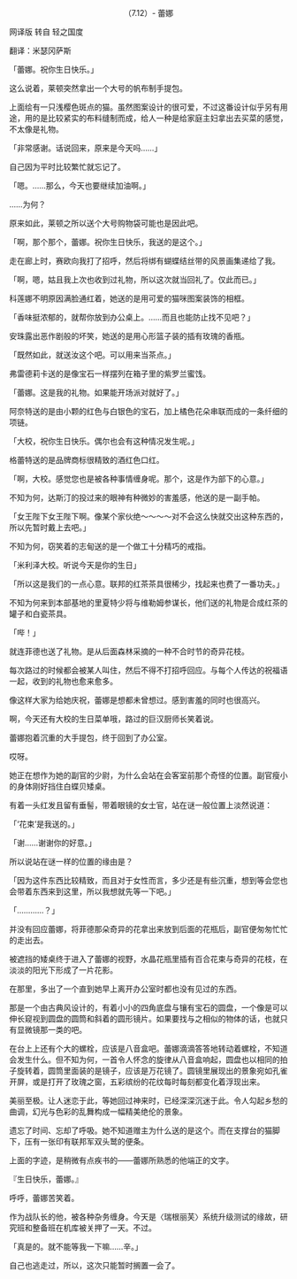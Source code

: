 <p align="center">（7.12）- 蕾娜</p>

网译版 转自 轻之国度

翻译：米瑟冈萨斯

「蕾娜。祝你生日快乐。」

这么说着，莱顿突然拿出一个大号的帆布制手提包。

上面绘有一只浅樱色斑点的猫。虽然图案设计的很可爱，不过这番设计似乎另有用途，用的是比较紧实的布料缝制而成，给人一种是给家庭主妇拿出去买菜的感觉，不太像是礼物。

「非常感谢。话说回来，原来是今天吗……」

自己因为平时比较繁忙就忘记了。

「嗯。……那么，今天也要继续加油啊。」

……为何？

原来如此，莱顿之所以送个大号购物袋可能也是因此吧。

「啊，那个那个，蕾娜。祝你生日快乐，我送的是这个。」

走在廊上时，赛欧向我打了招呼，然后将绑有蝴蝶结丝带的风景画集递给了我。

「啊，嗯，姑且我上次也收到过礼物，所以这次就当回礼了。仅此而已。」

科莲娜不明原因满脸通红着，她送的是用可爱的猫咪图案装饰的相框。

「香味挺浓郁的，就帮你放到办公桌上。……而且也能防止找不见吧？」

安珠露出恶作剧般的坏笑，她送的是用心形篮子装的插有玫瑰的香瓶。

「既然如此，就送汝这个吧。可以用来当茶点。」

弗雷德莉卡送的是像宝石一样摆列在箱子里的紫罗兰蜜饯。

「蕾娜。这是我的礼物。如果能开场派对就好了。」

阿奈特送的是由小颗的红色与白银色的宝石，加上橘色花朵串联而成的一条纤细的项链。

「大校，祝你生日快乐。偶尔也会有这种情况发生呢。」

格蕾特送的是品牌商标很精致的酒红色口红。

「啊，大校。感觉您也是被各种事情缠身呢。那个，这是作为部下的心意。」

不知为何，达斯汀的投过来的眼神有种微妙的害羞感，他送的是一副手帕。

「女王陛下女王陛下啊。像某个家伙绝～～～～对不会这么快就交出这种东西的，所以先暂时戴上去吧。」

不知为何，窃笑着的志甸送的是一个做工十分精巧的戒指。

「米利泽大校。听说今天是你的生日」

「所以这是我们的一点心意。联邦的红茶茶具很稀少，找起来也费了一番功夫。」

不知为何来到本部基地的里夏特少将与维勒姆参谋长，他们送的礼物是合成红茶的罐子和白瓷茶具。

「哔！」

就连菲德也送了礼物。是从后面森林采摘的一种不合时节的奇异花枝。

每次路过的时候都会被某人叫住，然后不得不打招呼回应。与每个人传达的祝福语一起，收到的礼物也愈来愈多。

像这样大家为给她庆祝，蕾娜是想都未曾想过。感到害羞的同时也很高兴。

啊，今天还有大校的生日菜单哦，路过的巨汉厨师长笑着说。

蕾娜抱着沉重的大手提包，终于回到了办公室。

哎呀。

她正在想作为她的副官的少尉，为什么会站在会客室前那个奇怪的位置。副官瘦小的身体刚好挡住白蝶贝矮桌。

有着一头红发且留有垂髻，带着眼镜的女士官，站在谜一般位置上淡然说道：

「‘花束’是我送的。」

「谢……谢谢你的好意。」

所以说站在谜一样的位置的缘由是？

「因为这件东西比较精致，而且对于女性而言，多少还是有些沉重，想到等会您也会带着东西来到这里，所以我想就先等一下吧。」

「…………？」

并没有回应蕾娜，将菲德那朵奇异的花拿出来放到后面的花瓶后，副官便匆匆忙忙的走出去。

被遮挡的矮桌终于进入了蕾娜的视野，水晶花瓶里插有百合花束与奇异的花枝，在淡淡的阳光下形成了一片花影。

在那里，多出了一个直到她早上离开办公室时都也没有见过的东西。

那是一个由古典风设计的，有着小小的四角底盘与镶有宝石的圆盘，一个像是可以伸长窥视到圆盘的圆筒和斜着的圆形镜片。如果要找与之相似的物体的话，也就只有显微镜那一类的吧。

在台上上还有个大的螺栓，应该是八音盒吧。蕾娜滴滴答答地转动着螺栓，不知道会发生什么。但不知为何，一首令人怀念的旋律从八音盒响起，圆盘也以相同的拍子旋转着，圆筒里面装的是镜子，应该是万花镜了。圆镜里展现出的景象宛如孔雀开屏，或是打开了玫瑰之窗，五彩缤纷的花纹每时每刻都变化着浮现出来。

美丽至极。让人迷恋于此，等她回过神来时，已经深深沉迷于此。令人勾起乡愁的曲调，幻光与色彩的乱舞构成一幅精美绝伦的景象。

遗忘了时间、忘却了呼吸。她不知道赠主为什么送的是这个。而在支撑台的猫脚下，压有一张印有联邦军双头鹫的便条。

上面的字迹，是稍微有点疾书的――蕾娜所熟悉的他端正的文字。

『生日快乐，蕾娜。』

呼呼，蕾娜苦笑着。

作为战队长的他，被各种杂务缠身。今天是〈瑞根丽芙〉系统升级测试的缘故，研究班和整备班在机库被关押了一天。不过。

「真是的。就不能等我一下嘛……辛。」

自己也逃走过，所以，这次只能暂时搁置一会了。

